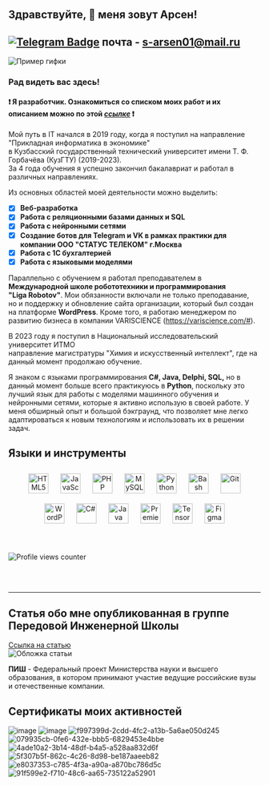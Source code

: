 ## Здравствуйте, 👋 меня зовут Арсен!  
  
  
[![Telegram Badge](https://img.shields.io/badge/-Арсен_Саркисян-blue?style=flat&logo=Telegram&logoColor=white)](https://t.me/Riddarsi) почта - s-arsen01@mail.ru
---

![Пример гифки](https://i.pinimg.com/originals/4a/90/9b/4a909b1ab71a2956800d8ceedc3ba99a.gif)

### Рад видеть вас здесь!  
#### :exclamation: Я разработчик. Ознакомиться со списком моих работ и их описанием можно по этой *[ссылке](https://github.com/Riddars/Check_List/blob/main/README.md)* :exclamation:

Мой путь в IT начался в 2019 году, когда я поступил на направление "Прикладная информатика в экономике"  
в Кузбасский государственный технический университет имени Т. Ф. Горбачёва (КузГТУ) (2019-2023).  
За 4 года обучения я успешно закончил бакалавриат и работал в различных направлениях.

Из основных областей моей деятельности можно выделить:

- [X] **Веб-разработка**
- [X] **Работа с реляционными базами данных и SQL**
- [X] **Работа с нейронными сетями**
- [X] **Создание ботов для Telegram и VK в рамках практики для компании ООО "СТАТУС ТЕЛЕКОМ" г.Москва**
- [X] **Работа с 1С бухгалтерией**
- [X] **Работа с языковыми моделями**
  
Параллельно с обучением я работал преподавателем в **Международной школе робототехники и программирования  
"Liga Robotov"**. Мои обязанности включали не только преподавание,   
но и поддержку и обновление сайта организации, который был создан на платформе **WordPress**.
Кроме того, я работаю менеджером по развитию бизнеса в компании VARISCIENCE (https://variscience.com/#).

В 2023 году я поступил в Национальный исследовательский университет ИТМО  
направление магистратуры "Химия и искусственный интеллект", где на данный момент продолжаю обучение.

Я знаком с языками программирования **C#, Java, Delphi, SQL,** но в данный момент больше всего практикуюсь в **Python**, поскольку это лучший язык для работы с моделями машинного обучения и нейронными сетями, которые я активно использую в своей работе. У меня обширный опыт и большой бэкграунд, что позволяет мне легко адаптироваться к новым технологиям и использовать их в решении задач.  
  


## Языки и инструменты 
<div align="center">  
<a href="https://en.wikipedia.org/wiki/HTML5" target="_blank"><img style="margin: 10px" src="https://profilinator.rishav.dev/skills-assets/html5-original-wordmark.svg" alt="HTML5" height="40" /></a>  
<a href="https://www.javascript.com/" target="_blank"><img style="margin: 10px" src="https://profilinator.rishav.dev/skills-assets/javascript-original.svg" alt="JavaScript" height="40" /></a>  
<a href="https://www.php.net/" target="_blank"><img style="margin: 10px" src="https://profilinator.rishav.dev/skills-assets/php-original.svg" alt="PHP" height="40" /></a>  
<a href="https://www.mysql.com/" target="_blank"><img style="margin: 10px" src="https://profilinator.rishav.dev/skills-assets/mysql-original-wordmark.svg" alt="MySQL" height="40" /></a>  
<a href="https://www.python.org/" target="_blank"><img style="margin: 10px" src="https://profilinator.rishav.dev/skills-assets/python-original.svg" alt="Python" height="40" /></a>  
<a href="https://www.gnu.org/software/bash/" target="_blank"><img style="margin: 10px" src="https://profilinator.rishav.dev/skills-assets/gnu_bash-icon.svg" alt="Bash" height="40" /></a>  
<a href="https://github.com/" target="_blank"><img style="margin: 10px" src="https://profilinator.rishav.dev/skills-assets/git-scm-icon.svg" alt="Git" height="40" /></a>  
<a href="https://wordpress.com/" target="_blank"><img style="margin: 10px" src="https://profilinator.rishav.dev/skills-assets/wordpress.png" alt="WordPress" height="40" /></a>  
<a href="https://docs.microsoft.com/en-us/dotnet/csharp/" target="_blank"><img style="margin: 10px" src="https://profilinator.rishav.dev/skills-assets/csharp-original.svg" alt="C#" height="40" /></a>  
<a href="https://www.java.com/" target="_blank"><img style="margin: 10px" src="https://profilinator.rishav.dev/skills-assets/java-original-wordmark.svg" alt="Java" height="40" /></a>  
<a href="https://www.adobe.com/in/products/premiere.html" target="_blank"><img style="margin: 10px" src="https://profilinator.rishav.dev/skills-assets/adobepremierepro.png" alt="Premiere Pro" height="40" /></a>  
<a href="https://www.tensorflow.org/" target="_blank"><img style="margin: 10px" src="https://profilinator.rishav.dev/skills-assets/tensorflow-icon.svg" alt="TensorFlow" height="40" /></a>  
<a href="https://www.figma.com/" target="_blank"><img style="margin: 10px" src="https://profilinator.rishav.dev/skills-assets/figma-icon.svg" alt="Figma" height="40" /></a>  
</div>  

<br/>  




  

<br/>  

![Profile views counter](https://komarev.com/ghpvc/?username=Riddars&&style=flat-square)  
  

<br/>  


<br />

----


## Статья обо мне опубликованная в группе Передовой Инженерной Школы

[Ссылка на статью](https://vk.com/wall-217253520_685)  
![Обложка статьи](https://github.com/Riddars/Riddars/assets/80139269/03b4ca1d-804a-41c3-adda-5105144c1341)

**ПИШ** - Федеральный проект Министерства науки и высшего образования, в котором принимают участие ведущие российские вузы и отечественные компании.

## Сертификаты моих активностей
  
  ![image](https://github.com/Riddars/Riddars/assets/80139269/dcebedcb-389e-4043-af85-fcc98ac8bcbe)
  ![image](https://github.com/Riddars/Riddars/assets/80139269/c0b18ba7-8423-4117-8929-c71b9f59a2e4)
  ![f997399d-2cdd-4fc2-a13b-5a6ae050d245](https://github.com/Riddars/Riddars/assets/80139269/6bd25f66-d995-4aa6-b213-96fbedd7e6cb)
  ![079935cb-0fe6-432e-bbb5-6829453e4bbe](https://github.com/Riddars/Riddars/assets/80139269/667396a5-4d42-4fc6-a8f2-ef2dd33d22f8)
  ![4ade10a2-3b14-48df-b4a5-a528aa832d6f](https://github.com/Riddars/Riddars/assets/80139269/f453b3ee-0828-415b-96f1-591c94be96bb)
  ![5f307b5f-862c-4c26-8d98-be187aaeeb82](https://github.com/Riddars/Riddars/assets/80139269/5f03c01e-3ebb-4cd6-9ad2-38e1239c7244)
  ![e8037353-c785-4f3a-a90a-a870bc786d5c](https://github.com/Riddars/Riddars/assets/80139269/8a5f16f8-3dd4-44eb-a77f-a86589a02658)
  ![91f599e2-f710-48c6-aa65-735122a52901](https://github.com/Riddars/Riddars/assets/80139269/af4487ce-9717-4204-8710-f8cf9ccc9f4a)



